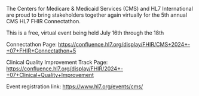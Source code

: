 The Centers for Medicare & Medicaid Services (CMS) and HL7 International are proud to bring stakeholders together again virtually for the 5th annual CMS HL7 FHIR Connectathon.

This is a free, virtual event being held July 16th through the 18th

Connectathon Page: https://confluence.hl7.org/display/FHIR/CMS+2024+-+07+FHIR+Connectathon+5

Clinical Quality Improvement Track Page: https://confluence.hl7.org/display/FHIR/2024+-+07+Clinical+Quality+Improvement

Event registration link: https://www.hl7.org/events/cms/

